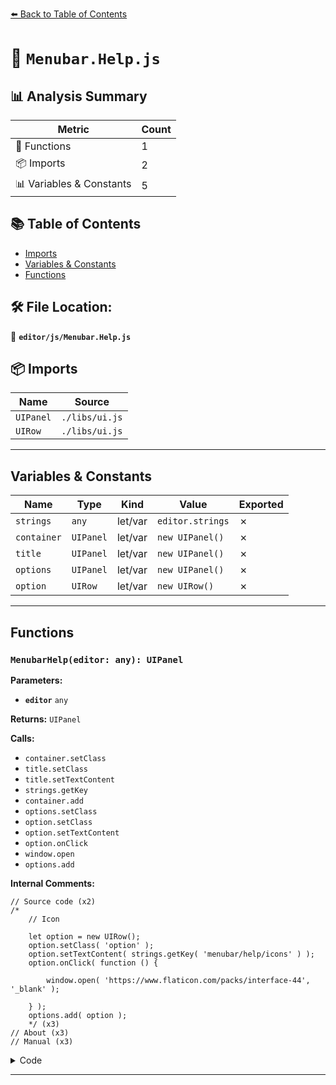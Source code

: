 [⬅️ Back to Table of Contents](../../index.md)

# 📄 `Menubar.Help.js`

## 📊 Analysis Summary

| Metric | Count |
|--------|-------|
| 🔧 Functions | 1 |
| 📦 Imports | 2 |
| 📊 Variables & Constants | 5 |

## 📚 Table of Contents

- [Imports](#imports)
- [Variables & Constants](#variables-constants)
- [Functions](#functions)

## 🛠️ File Location:
📂 **`editor/js/Menubar.Help.js`**

## 📦 Imports

| Name | Source |
|------|--------|
| `UIPanel` | `./libs/ui.js` |
| `UIRow` | `./libs/ui.js` |


---

## Variables & Constants

| Name | Type | Kind | Value | Exported |
|------|------|------|-------|----------|
| `strings` | `any` | let/var | `editor.strings` | ✗ |
| `container` | `UIPanel` | let/var | `new UIPanel()` | ✗ |
| `title` | `UIPanel` | let/var | `new UIPanel()` | ✗ |
| `options` | `UIPanel` | let/var | `new UIPanel()` | ✗ |
| `option` | `UIRow` | let/var | `new UIRow()` | ✗ |


---

## Functions

### `MenubarHelp(editor: any): UIPanel`

**Parameters:**

- **`editor`** `any`

**Returns:** `UIPanel`

**Calls:**

- `container.setClass`
- `title.setClass`
- `title.setTextContent`
- `strings.getKey`
- `container.add`
- `options.setClass`
- `option.setClass`
- `option.setTextContent`
- `option.onClick`
- `window.open`
- `options.add`

**Internal Comments:**
```
// Source code (x2)
/*
	// Icon

	let option = new UIRow();
	option.setClass( 'option' );
	option.setTextContent( strings.getKey( 'menubar/help/icons' ) );
	option.onClick( function () {

		window.open( 'https://www.flaticon.com/packs/interface-44', '_blank' );

	} );
	options.add( option );
	*/ (x3)
// About (x3)
// Manual (x3)
```

<details><summary>Code</summary>

```typescript
function MenubarHelp( editor ) {

	const strings = editor.strings;

	const container = new UIPanel();
	container.setClass( 'menu' );

	const title = new UIPanel();
	title.setClass( 'title' );
	title.setTextContent( strings.getKey( 'menubar/help' ) );
	container.add( title );

	const options = new UIPanel();
	options.setClass( 'options' );
	container.add( options );

	// Source code

	let option = new UIRow();
	option.setClass( 'option' );
	option.setTextContent( strings.getKey( 'menubar/help/source_code' ) );
	option.onClick( function () {

		window.open( 'https://github.com/mrdoob/three.js/tree/master/editor', '_blank' );

	} );
	options.add( option );

	/*
	// Icon

	let option = new UIRow();
	option.setClass( 'option' );
	option.setTextContent( strings.getKey( 'menubar/help/icons' ) );
	option.onClick( function () {

		window.open( 'https://www.flaticon.com/packs/interface-44', '_blank' );

	} );
	options.add( option );
	*/

	// About

	option = new UIRow();
	option.setClass( 'option' );
	option.setTextContent( strings.getKey( 'menubar/help/about' ) );
	option.onClick( function () {

		window.open( 'https://threejs.org', '_blank' );

	} );
	options.add( option );

	// Manual

	option = new UIRow();
	option.setClass( 'option' );
	option.setTextContent( strings.getKey( 'menubar/help/manual' ) );
	option.onClick( function () {

		window.open( 'https://github.com/mrdoob/three.js/wiki/Editor-Manual', '_blank' );

	} );
	options.add( option );

	return container;

}
```
</details>


---
